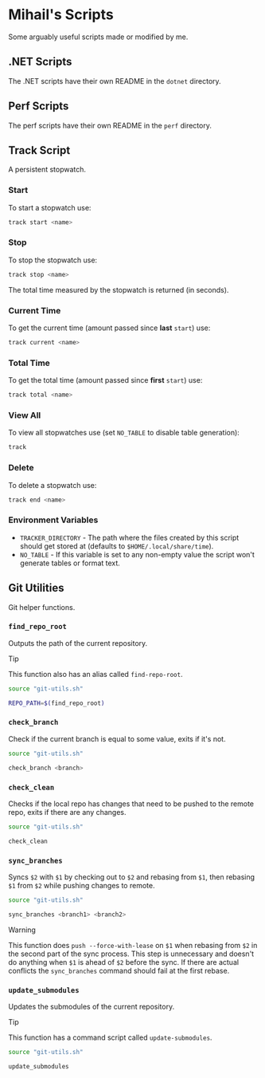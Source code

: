 
# Mihail's Scripts

Some arguably useful scripts made or modified by me.

## .NET Scripts

The .NET scripts have their own README in the `dotnet` directory.

## Perf Scripts

The perf scripts have their own README in the `perf` directory.

## Track Script

A persistent stopwatch.

### Start

To start a stopwatch use:

```sh
track start <name>
```

### Stop

To stop the stopwatch use:

```sh
track stop <name>
```

The total time measured by the stopwatch is returned (in seconds).

### Current Time

To get the current time (amount passed since **last** `start`) use:

```sh
track current <name>
```

### Total Time

To get the total time (amount passed since **first** `start`) use:

```sh
track total <name>
```

### View All

To view all stopwatches use (set `NO_TABLE` to disable table generation):

```sh
track
```

### Delete

To delete a stopwatch use:

```sh
track end <name>
```

### Environment Variables

- `TRACKER_DIRECTORY` - The path where the files created by this script should get stored at (defaults to `$HOME/.local/share/time`).
- `NO_TABLE` - If this variable is set to any non-empty value the script won't generate tables or format text.

## Git Utilities

Git helper functions.

### `find_repo_root`

Outputs the path of the current repository.

> [!TIP]
> This function also has an alias called `find-repo-root`.

```sh
source "git-utils.sh"

REPO_PATH=$(find_repo_root)
```

### `check_branch`

Check if the current branch is equal to some value, exits if it's not.

```sh
source "git-utils.sh"

check_branch <branch>
```

### `check_clean`

Checks if the local repo has changes that need to be pushed to the remote repo, exits if there are any changes.

```sh
source "git-utils.sh"

check_clean
```

### `sync_branches`

Syncs `$2` with `$1` by checking out to `$2` and rebasing from `$1`, then rebasing `$1` from `$2` while pushing changes to remote.

```sh
source "git-utils.sh"

sync_branches <branch1> <branch2>
```

> [!WARNING]
> This function does `push --force-with-lease` on `$1` when rebasing from `$2` in the second part of the sync process.
> This step is unnecessary and doesn't do anything when `$1` is ahead of `$2` before the sync.
> If there are actual conflicts the `sync_branches` command should fail at the first rebase.

### `update_submodules`

Updates the submodules of the current repository.

> [!TIP]
> This function has a command script called `update-submodules`.

```sh
source "git-utils.sh"

update_submodules
```
